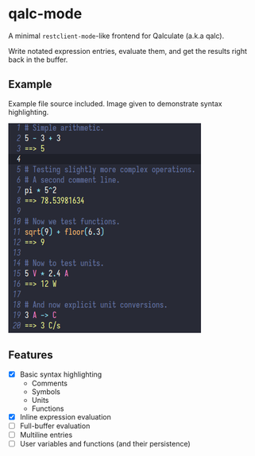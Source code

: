 # qalc-mode

A minimal `restclient-mode`-like frontend for Qalculate (a.k.a qalc).

Write notated expression entries, evaluate them, and get the results right back in the buffer.

## Example

Example file source included. Image given to demonstrate syntax highlighting.

<img src="./qalc-mode.png" />

## Features

- [x] Basic syntax highlighting
  - Comments
  - Symbols
  - Units
  - Functions
- [x] Inline expression evaluation
- [ ] Full-buffer evaluation
- [ ] Multiline entries
- [ ] User variables and functions (and their persistence)
